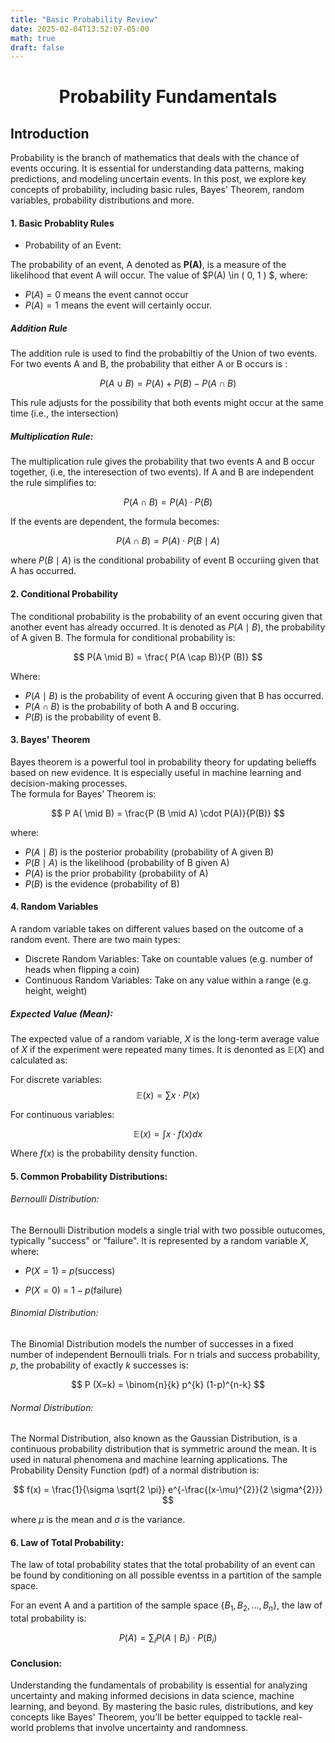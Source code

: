 ```yaml
---
title: "Basic Probability Review"
date: 2025-02-04T13:52:07-05:00
math: true
draft: false
---
```


<h1 align="center"> Probability Fundamentals </h1>

## Introduction  
Probability is the branch of mathematics that deals with the chance of events occuring. It is essential for understanding
data patterns, making predictions, and modeling uncertain events. In this post, we explore key concepts of probability,
including basic rules, Bayes' Theorem, random variables, probability distributions and more.


#### 1. Basic Probablity Rules

- Probability of an Event:  

The probability of an event, A denoted as **P(A)**, is a measure of the likelihood that event A will occur. The value of $P(A) \in \( 0, 1 \) $, where:  
* $P(A)  = 0$ means the event cannot occur
* $P(A)  = 1$ means the event will certainly occur.

##### Addition Rule  
The addition rule is used to find the probabiltiy of the Union of two events. For two events A and B, the probability
that either A or B occurs is :

$$
    P( A \cup B) = P(A) + P(B) - P (A \cap B)
$$

This rule adjusts for the possibility that both events might occur at the same time (i.e., the intersection)  

##### Multiplication Rule:  
The multiplication rule gives the probability that two events A and B occur together, (i.e, the interesection of two events). If A and B are independent the rule simplifies to:

$$
    P(A \cap B)  = P(A) \cdot P(B)
$$

If the events are dependent, the formula becomes:

$$
P(A \cap B) = P(A) \cdot P(B \mid A)
$$

where $P(B \mid A)$ is the conditional probability of event B occuriing given that A has occurred.


#### 2. Conditional Probability  
The conditional probability is the probability of an event occuring given that another event has already occurred.
It is denoted as $P( A \mid B)$, the probability of A given B. The formula for conditional probability is:

$$
P(A \mid B) = \frac{ P(A \cap B)}{P (B)}
$$

Where:
- $P( A \mid B)$ is the probability of event A occuring given that B has occurred.
- $P(A \cap B)$ is the probability of both A and B occuring.
- $P(B)$ is the probability of event B.  


#### 3. Bayes' Theorem  
Bayes theorem is a powerful tool in probability theory for updating belieffs based on new evidence. It is especially
useful in machine learning and decision-making processes.  
The formula for Bayes' Theorem is:

$$
P A( \mid B) = \frac{P (B \mid A) \cdot P(A)}{P(B)}
$$

where:
- $P(A \mid B)$ is the posterior probability (probability of A given B)
- $P(B \mid A)$ is the likelihood (probability of B given A)
- $P(A)$ is the prior probability (probability of A)
- $P(B)$ is the evidence (probability of B)


#### 4. Random Variables  
A random variable takes on different values based on the outcome of a random event. There are two main types:
- Discrete Random Variables: Take on countable values (e.g. number of heads when flipping a coin)
- Continuous Random Variables: Take on any value within a range (e.g. height, weight)


##### Expected Value (Mean): 
The expected value of a random variable, $X$ is the long-term average value of $X$ if the experiment
were repeated many times. It is denonted as $\mathbb{E} (X)$ and calculated as:

For discrete variables:
$$
 \mathbb{E}(x) = \sum x \cdot P(x) 
$$  

For continuous variables:

$$
 \mathbb{E}(x) = \int x \cdot f(x) dx
$$

Where $f(x)$ is the probability density function.


#### 5. Common Probability Distributions: 

###### Bernoulli Distribution: 
The Bernoulli Distribution models a single trial with two possible outucomes, typically "success" or "failure".
It is represented by a random variable $X$, where:  

- $P(X=1)$ = $p (\text{success})$

- $P(X=0)$ = $1 - p (\text{failure})$


###### Binomial Distribution: 
The Binomial Distribution models the number of successes in a fixed number of independent Bernoulli trials. For n trials
and success probability, $p$, the probability of exactly $k$ successes is:

$$
P (X=k) = \binom{n}{k} p^{k} (1-p)^{n-k}
$$


###### Normal Distribution: 
The Normal Distribution, also known as the Gaussian Distribution, is a continuous probability distribution that is 
symmetric around the mean. It is used in natural phenomena and machine learning applications. The Probability Density Function (pdf) of a normal distribution is:

$$
f(x) = \frac{1}{\sigma \sqrt{2 \pi}} e^{-\frac{(x-\mu)^{2}}{2 \sigma^{2}}}
$$

where $\mu$ is the mean and $\sigma$ is the variance.



#### 6. Law of Total Probability:
The law of total probability states that the total probability of an event can be found by conditioning on 
all possible eventss in a partition of the sample space.  

For an event A and a partition of the sample space $\{ B_1, B_2, \ldots, B_n \}$, the law of total probability is:  

$$
 P(A) = \sum_{i} P(A \mid B_{i}) \cdot P(B_i)
$$


#### Conclusion:  
Understanding the fundamentals of probability is essential for analyzing uncertainty and making informed decisions in data science, machine learning, and beyond. By mastering the basic rules, distributions, and key concepts like Bayes' Theorem, you’ll be better equipped to tackle real-world problems that involve uncertainty and randomness.


